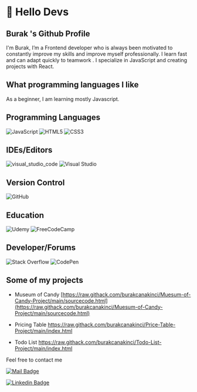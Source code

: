 # 🚀 Hello Devs

## Burak 's Github Profile

I'm Burak, I’m a Frontend developer who is always been motivated to constantly improve my skills and improve myself professionally.
I learn fast and can adapt quickly to teamwork . I specialize in JavaScript and creating projects with React.

## What programming languages I like

As a beginner, I am learning mostly Javascript.

## Programming Languages

![JavaScript](https://img.shields.io/badge/-JavaScript-black?style=flat-square&logo=javascript) 
![HTML5](https://img.shields.io/badge/html5-%23E34F26.svg?style=for-the-badge&logo=html5&logoColor=white)
![CSS3](https://img.shields.io/badge/css3-%231572B6.svg?style=for-the-badge&logo=css3&logoColor=white)

## IDEs/Editors

![visual_studio_code](https://badges.aleen42.com/src/visual_studio_code.svg)
![Visual Studio](https://img.shields.io/badge/VisualStudio-5C2D91.svg?style=for-the-badge&logo=visual-studio&logoColor=white)

## Version Control

![GitHub](https://img.shields.io/badge/-GitHub-black?style=flat-square&logo=github)

## Education

![Udemy](https://img.shields.io/badge/Udemy-%23EA5252.svg?style=for-the-badge&logo=Udemy&logoColor=white)
![FreeCodeCamp](https://img.shields.io/badge/Freecodecamp-%23123.svg?&style=for-the-badge&logo=freecodecamp&logoColor=green)

## Developer/Forums

![Stack Overflow](https://img.shields.io/badge/-Stackoverflow-FE7A16?style=for-the-badge&logo=stack-overflow&logoColor=white)
![CodePen](https://img.shields.io/badge/Codepen-000000?style=for-the-badge&logo=codepen&logoColor=white)

## Some of my projects

- Museum of Candy
[https://raw.githack.com/burakcanakinci/Muesum-of-Candy-Project/main/sourcecode.html](https://raw.githack.com/burakcanakinci/Muesum-of-Candy-Project/main/sourcecode.html)

- Pricing Table
https://raw.githack.com/burakcanakinci/Price-Table-Project/main/index.html

- Todo List
https://raw.githack.com/burakcanakinci/Todo-List-Project/main/index.html

Feel free to contact me

[![Mail Badge](https://img.shields.io/badge/email-c14438?style=for-the-badge&logo=Gmail&logoColor=white&link=mailto:burakakinci.bca@gmail.com)](mailto:burakakinci.bca@gmail.com)

[![Linkedin Badge](https://img.shields.io/badge/linkedin-%230077B5.svg?&style=for-the-badge&logo=linkedin&logoColor=white)](https://www.linkedin.com/in/burakcanakinci/)
